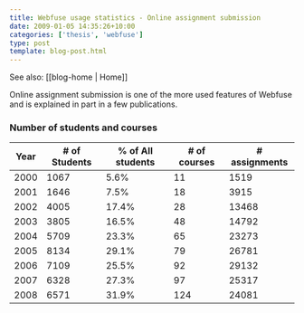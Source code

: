 ```yaml
---
title: Webfuse usage statistics - Online assignment submission
date: 2009-01-05 14:35:26+10:00
categories: ['thesis', 'webfuse']
type: post
template: blog-post.html
---
```


See also: [[blog-home | Home]]

Online assignment submission is one of the more used features of Webfuse and is explained in part in a few publications.

### Number of students and courses

| Year | \# of Students | % of All students | \# of courses | \# assignments |
| --- | --- | --- | --- | --- |
| 2000 | 1067 | 5.6% | 11 | 1519 |
| 2001 | 1646 | 7.5% | 18 | 3915 |
| 2002 | 4005 | 17.4% | 28 | 13468 |
| 2003 | 3805 | 16.5% | 48 | 14792 |
| 2004 | 5709 | 23.3% | 65 | 23273 |
| 2005 | 8134 | 29.1% | 79 | 26781 |
| 2006 | 7109 | 25.5% | 92 | 29132 |
| 2007 | 6328 | 27.3% | 97 | 25317 |
| 2008 | 6571 | 31.9% | 124 | 24081 |